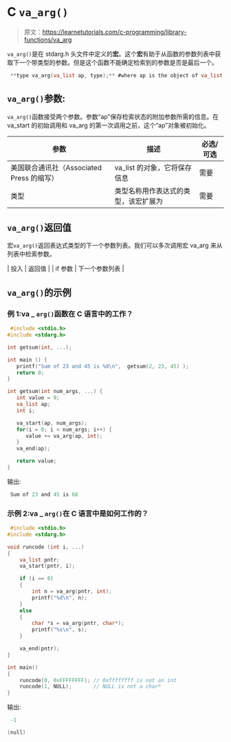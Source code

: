 # C `va_arg()`

> 原文：<https://learnetutorials.com/c-programming/library-functions/va_arg>

`va_arg()`是在 stdarg.h 头文件中定义的**宏**。这个**宏**有助于从函数的参数列表中获取下一个带类型的参数。但是这个函数不能确定检索到的参数是否是最后一个。

```c
 **type va_arg(va_list ap, type);** #where ap is the object of va_list 

```

## `va_arg()`参数:

`va_arg()`函数接受两个参数。参数“ap”保存检索状态的附加参数所需的信息。在 va_start 的初始调用和 va_arg 的第一次调用之前，这个“ap”对象被初始化。

| ****参数**** | ****描述**** | ****必选/可选**** |
| --- | --- | --- |
| 美国联合通讯社（Associated Press 的缩写） | va_list 的对象，它将保存信息 | 需要 |
| 类型 | 类型名称用作表达式的类型，该宏扩展为 | 需要 |

## `va_arg()`返回值

宏`va_arg()`返回表达式类型的下一个参数列表。我们可以多次调用宏 va_arg 来从列表中检索参数。

| 投入 | 返回值 |
| if 参数 | 下一个参数列表 |

## `va_arg()`的示例

### 例 1:va _ `arg()`函数在 C 语言中的工作？

```c
 #include <stdio.h>
#include <stdarg.h>

int getsum(int, ...);

int main () {
   printf("Sum of 23 and 45 is %d\n",  getsum(2, 23, 45) );
   return 0;
}

int getsum(int num_args, ...) {
   int value = 0;
   va_list ap;
   int i;

   va_start(ap, num_args);
   for(i = 0; i < num_args; i++) {
      value += va_arg(ap, int);
   }
   va_end(ap);

   return value;
} 

```

输出:

```c
 Sum of 23 and 45 is 68 
```

### 示例 2:va _ `arg()`在 C 语言中是如何工作的？

```c
 #include <stdio.h>
#include <stdarg.h>

void runcode (int i, ...)
{
    va_list pntr;
    va_start(pntr, i);

    if (i == 0)
    {
        int n = va_arg(pntr, int);
        printf("%d\n", n);
    }
    else
    {
        char *s = va_arg(pntr, char*);
        printf("%s\n", s);
    }

    va_end(pntr);
}

int main()
{
    runcode(0, 0xFFFFFFFF); // 0xffffffff is not an int
    runcode(1, NULL);       // NULL is not a char*
} 

```

输出:

```c
 -1

(null) 
```